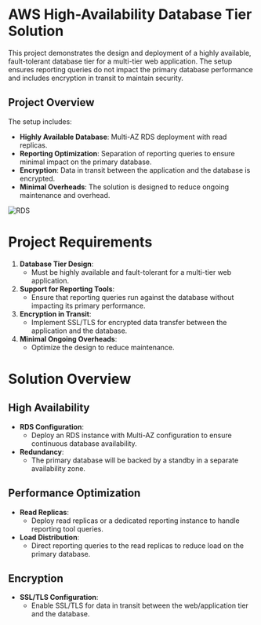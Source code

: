 # AWS High-Availability Database Tier Solution

This project demonstrates the design and deployment of a highly available, fault-tolerant database tier for a multi-tier web application. The setup ensures reporting queries do not impact the primary database performance and includes encryption in transit to maintain security.

## Project Overview

The setup includes:
- **Highly Available Database**: Multi-AZ RDS deployment with read replicas.
- **Reporting Optimization**: Separation of reporting queries to ensure minimal impact on the primary database.
- **Encryption**: Data in transit between the application and the database is encrypted.
- **Minimal Overheads**: The solution is designed to reduce ongoing maintenance and overhead.

![RDS](https://github.com/user-attachments/assets/c1f4c1bf-83f5-4ab3-a238-7e3e30cdef0d)

# Project Requirements

1. **Database Tier Design**:
   - Must be highly available and fault-tolerant for a multi-tier web application.
2. **Support for Reporting Tools**:
   - Ensure that reporting queries run against the database without impacting its primary performance.
3. **Encryption in Transit**:
   - Implement SSL/TLS for encrypted data transfer between the application and the database.
4. **Minimal Ongoing Overheads**:
   - Optimize the design to reduce maintenance.

# Solution Overview

## High Availability
- **RDS Configuration**:
  - Deploy an RDS instance with Multi-AZ configuration to ensure continuous database availability.
- **Redundancy**:
  - The primary database will be backed by a standby in a separate availability zone.

## Performance Optimization
- **Read Replicas**:
  - Deploy read replicas or a dedicated reporting instance to handle reporting tool queries.
- **Load Distribution**:
  - Direct reporting queries to the read replicas to reduce load on the primary database.

## Encryption
- **SSL/TLS Configuration**:
  - Enable SSL/TLS for data in transit between the web/application tier and the database.
